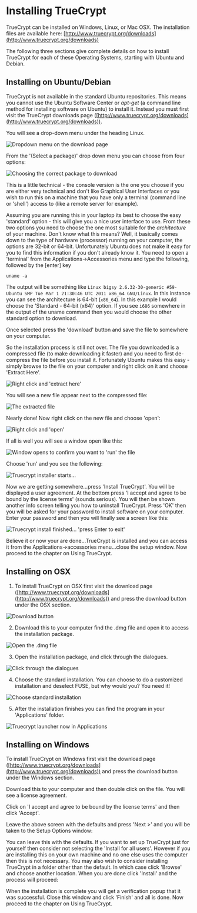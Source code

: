 Installing TrueCrypt
====================

TrueCrypt can be installed on Windows, Linux, or Mac OSX. The installation files are available here: [http://www.truecrypt.org/downloads](http://www.truecrypt.org/downloads)

The following three sections give complete details on how to install TrueCrypt for each of these Operating Systems, starting with Ubuntu and Debian.

Installing on Ubuntu/Debian
---------------------------

TrueCrypt is not available in the standard Ubuntu repositories. This means you cannot use the Ubuntu Software Center or *apt-get* (a command line method for installing software on Ubuntu) to install it. Instead you must first visit the TrueCrypt downloads page ([http://www.truecrypt.org/downloads](http://www.truecrypt.org/downloads)).

You will see a drop-down menu under the heading Linux.

![Dropdown menu on the download page](tc_001.png)

From the '(Select a package)' drop down menu you can choose from four options:

![Choosing the correct package to download](tc_002.png)

This is a little technical - the console version is the one you choose if you are either very technical and don't like Graphical User Interfaces or you wish to run this on a machine that you have only a terminal (command line or 'shell') access to (like a remote server for example).

Assuming you are running this in your laptop its best to choose the easy 'standard' option - this will give you a nice user interface to use. From these two options you need to choose the one most suitable for the *architecture* of your machine. Don't know what this means? Well, it basically comes down to the type of hardware (processor) running on your computer, the options are 32-bit or 64-bit. Unfortunately Ubuntu does not make it easy for you to find this information if you don't already know it. You need to open a 'terminal' from the Applications->Accessories menu and type the following, followed by the [enter] key

    uname -a

The output will be something like `Linux bigsy 2.6.32-30-generic #59-Ubuntu SMP Tue Mar 1 21:30:46 UTC 2011 x86_64 GNU/Linux`. In this instance you can see the architecture is 64-bit (`x86_64`). In this example I would choose the 'Standard - 64-bit (x64)' option. If you see `i686` somewhere in the output of the uname command then you would choose the other standard option to download.

Once selected press the 'download' button and save the file to somewhere on your computer.

So the installation process is still not over. The file you downloaded is a compressed file (to make downloading it faster) and you need to first de-compress the file before you install it. Fortunately Ubuntu makes this easy - simply browse to the file on your computer and right click on it and choose 'Extract Here'.

![Right click and 'extract here'](tc_003.png)

You will see a new file appear next to the compressed file:

![The extracted file](tc_004.png)

Nearly done! Now right click on the new file and choose 'open':

![Right click and 'open'](tc_005.png)

If all is well you will see a window open like this:

![Window opens to confirm you want to 'run' the file](tc_006.png)

Choose 'run' and you see the following:

![Truecrypt installer starts...](tc_007.png)

Now we are getting somewhere...press 'Install TrueCrypt'. You will be displayed a user agreement. At the bottom press 'I accept and agree to be bound by the license terms' (sounds serious). You will then be shown another info screen telling you how to uninstall TrueCrypt. Press 'OK' then you will be asked for your password to install software on your computer. Enter your password and then you will finally see a screen like this:

![Truecrypt install finished... 'press Enter to exit'](tc_008.png)

Believe it or now your are done...TrueCrypt is installed and you can access it from the Applications->accessories menu...close the setup window. Now proceed to the chapter on Using TrueCrypt.

Installing on OSX
-----------------

 1. To install TrueCrypt on OSX first visit the download page ([http://www.truecrypt.org/downloads](http://www.truecrypt.org/downloads)) and press the download button under the OSX section.

 ![Download button](tc_009.jpg)

 2. Download this to your computer find the .dmg file and open it to access the installation package.

 ![Open the .dmg file](tc_010.jpg)

 3. Open the installation package, and click through the dialogues.

 ![Click through the dialogues](tc_011.jpg)

 4. Choose the standard installation. You can choose to do a customized installation and deselect FUSE, but why would you? You need it!

 ![Choose standard installation](tc_012.jpg)

 5. After the installation finishes you can find the program in your 'Applications' folder.

 ![Truecrypt launcher now in Applications](tc_013.jpg)

Installing on Windows
---------------------

To install TrueCrypt on Windows first visit the download page ([http://www.truecrypt.org/downloads](http://www.truecrypt.org/downloads)) and press the download button under the Windows section.

Download this to your computer and then double click on the file. You will see a license agreement.

Click on 'I accept and agree to be bound by the license terms' and then click 'Accept'.

Leave the above screen with the defaults and press 'Next >' and you will be taken to the Setup Options window:

You can leave this with the defaults. If you want to set up TrueCrypt just for yourself then consider not selecting the 'Install for all users'. However if you are installing this on your own machine and no one else uses the computer then this is not necessary. You may also wish to consider installing TrueCrypt in a folder other than the default. In which case click 'Browse' and choose another location. When you are done click 'Install' and the process will proceed:

When the installation is complete you will get a verification popup that it was successful. Close this window and click 'Finish' and all is done. Now proceed to the chapter on Using TrueCrypt.
